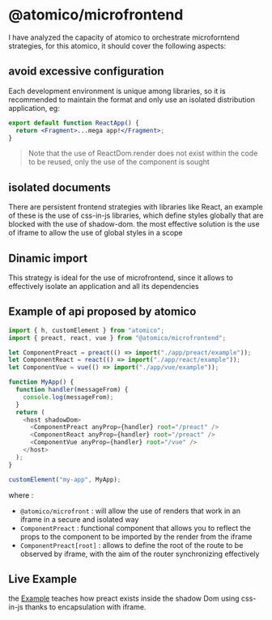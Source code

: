 # @atomico/microfrontend

I have analyzed the capacity of atomico to orchestrate microforntend strategies, for this atomico, it should cover the following aspects:

## avoid excessive configuration

Each development environment is unique among libraries, so it is recommended to maintain the format and only use an isolated distribution application, eg:

```jsx
export default function ReactApp() {
  return <Fragment>...mega app!</Fragment>;
}
```

> Note that the use of ReactDom.render does not exist within the code to be reused, only the use of the component is sought

## isolated documents

There are persistent frontend strategies with libraries like React, an example of these is the use of css-in-js libraries, which define styles globally that are blocked with the use of shadow-dom. the most effective solution is the use of iframe to allow the use of global styles in a scope

## Dinamic import

This strategy is ideal for the use of microfrontend, since it allows to effectively isolate an application and all its dependencies

## Example of api proposed by atomico

```js
import { h, customElement } from "atomico";
import { preact, react, vue } from "@atomico/microfrontend";

let ComponentPreact = preact(() => import("./app/preact/example"));
let ComponentReact = react(() => import("./app/react/example"));
let ComponentVue = vue(() => import("./app/vue/example"));

function MyApp() {
  function handler(messageFrom) {
    console.log(messageFrom);
  }
  return (
    <host shadowDom>
      <ComponentPreact anyProp={handler} root="/preact" />
      <ComponentReact anyProp={handler} root="/preact" />
      <ComponentVue anyProp={handler} root="/vue" />
    </host>
  );
}

customElement("my-app", MyApp);
```

where :

- `@atomico/microfront` : will allow the use of renders that work in an iframe in a secure and isolated way
- `ComponentPreact` : functional component that allows you to reflect the props to the component to be imported by the render from the iframe
- `ComponentPreact[root]` : allows to define the root of the route to be observed by iframe, with the aim of the router synchronizing effectively

## Live Example

the [Example](https://uppercod.github.io/microfrontend/dist/) teaches how preact exists inside the shadow Dom using css-in-js thanks to encapsulation with iframe.
